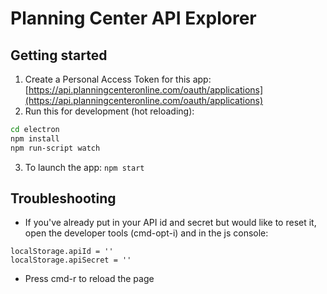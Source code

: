 # Planning Center API Explorer

## Getting started

1. Create a Personal Access Token for this app: [https://api.planningcenteronline.com/oauth/applications](https://api.planningcenteronline.com/oauth/applications)
2. Run this for development (hot reloading):
```bash
cd electron
npm install
npm run-script watch
```
3. To launch the app: `npm start`

## Troubleshooting

* If you've already put in your API id and secret but would like to reset it, open the developer tools
(cmd-opt-i) and in the js console:
```
localStorage.apiId = ''
localStorage.apiSecret = ''
```

* Press cmd-r to reload the page
